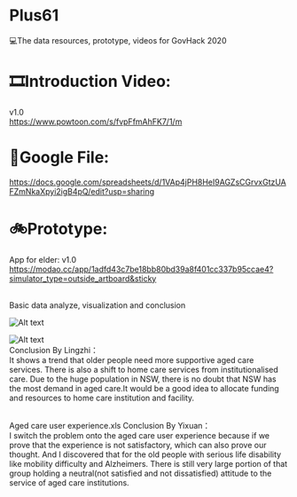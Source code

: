 # Plus61
💻The data resources, prototype, videos for GovHack 2020

# 🎞Introduction Video:
v1.0<br/>
https://www.powtoon.com/s/fvpFfmAhFK7/1/m


# 📃Google File:<br/>
https://docs.google.com/spreadsheets/d/1VAp4jPH8HeI9AGZsCGrvxGtzUAFZmNkaXpyi2igB4pQ/edit?usp=sharing


# 🚲Prototype:
App for elder: v1.0<br/>
https://modao.cc/app/1adfd43c7be18bb80bd39a8f401cc337b95ccae4?simulator_type=outside_artboard&sticky

<br/>
Basic data analyze, visualization and conclusion<br/>

![Alt text](/1.png)

![Alt text](/2.png)
<br/>
Conclusion By Lingzhi：
<br/>
It shows a trend that older people need more supportive aged care services. There is also a shift to home care services from institutionalised care. Due to the huge population in NSW, there is no doubt that NSW has the most demand in aged care.It would be a good idea to allocate funding and resources to home care institution and facility.


<br/>
Aged care user experience.xls
Conclusion By Yixuan：
<br/>
I switch the problem onto the aged care user experience because if we prove that the experience is not satisfactory, which can also prove our thought. And I discovered that for the old people with serious life disability like mobility difficulty and Alzheimers. There is still very large portion of that group holding a neutral(not satisfied and not dissatisfied) attitude to the service of aged care institutions.

